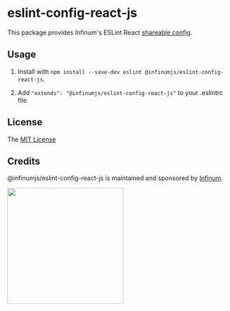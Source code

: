 # eslint-config-react-js

This package provides Infinum's ESLint React [shareable config](https://eslint.org/docs/developer-guide/shareable-configs.html).

## Usage

1. Install with `npm install --save-dev eslint @infinumjs/eslint-config-react-js`.

2. Add `"extends": "@infinumjs/eslint-config-react-js"` to your .eslintrc file.

## License

The [MIT License](../LICENSE)

## Credits

@infinumjs/eslint-config-react-js is maintained and sponsored by
[Infinum](https://www.infinum.com).

<img src="https://infinum.com/infinum.png" width="264">
